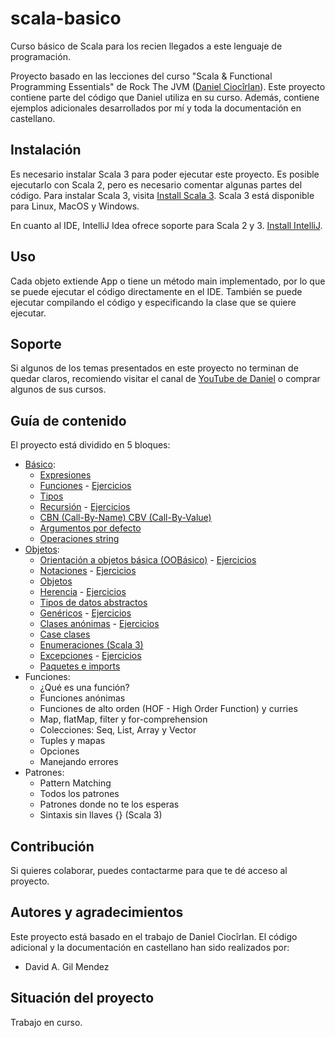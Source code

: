 # scala-basico
Curso básico de Scala para los recien llegados a este lenguaje de programación.

Proyecto basado en las lecciones del curso "Scala & Functional Programming Essentials" de Rock The JVM
([Daniel Ciocîrlan](https://github.com/rockthejvm)). Este proyecto contiene parte del código que Daniel utiliza en su
curso. Además, contiene ejemplos adicionales desarrollados por mí y toda la documentación en castellano.

## Instalación

Es necesario instalar Scala 3 para poder ejecutar este proyecto. Es posible ejecutarlo con Scala 2, pero es necesario
comentar algunas partes del código. Para instalar Scala 3, visita
[Install Scala 3](https://scala-lang.org/download/scala3.html). Scala 3 está disponible para Linux, MacOS y Windows.

En cuanto al IDE, IntelliJ Idea ofrece soporte para Scala 2 y 3. [Install IntelliJ](https://www.jetbrains.com/idea/).

## Uso

Cada objeto extiende App o tiene un método main implementado, por lo que se puede ejecutar el código directamente en el
IDE. También se puede ejecutar compilando el código y especificando la clase que se quiere ejecutar.

## Soporte

Si algunos de los temas presentados en este proyecto no terminan de quedar claros, recomiendo visitar el canal de
[YouTube de Daniel](https://www.youtube.com/c/rockthejvm) o comprar algunos de sus cursos.

## Guía de contenido

El proyecto está dividido en 5 bloques:
 - [Básico](https://github.com/dagmendez/scala-basico/tree/main/src/main/scala/lecciones/parte1Basico):
   - [Expresiones](https://github.com/dagmendez/scala-basico/blob/main/src/main/scala/lecciones/parte1Basico/Expresiones.scala)
   - [Funciones](https://github.com/dagmendez/scala-basico/blob/main/src/main/scala/lecciones/parte1Basico/Funciones.scala) - [Ejercicios](https://github.com/dagmendez/scala-basico/blob/main/src/main/scala/ejercicios/parte1Basico/FuncionesEnunciado.scala)
   - [Tipos](https://github.com/dagmendez/scala-basico/blob/main/src/main/scala/lecciones/parte1Basico/Tipos.scala)
   - [Recursión](https://github.com/dagmendez/scala-basico/blob/main/src/main/scala/lecciones/parte1Basico/Recursion.scala) - [Ejercicios](https://github.com/dagmendez/scala-basico/blob/main/src/main/scala/ejercicios/parte1Basico/RecursionEnunciado.scala)
   - [CBN (Call-By-Name) CBV (Call-By-Value)](https://github.com/dagmendez/scala-basico/blob/main/src/main/scala/lecciones/parte1Basico/CBNvsCBV.scala)
   - [Argumentos por defecto](https://github.com/dagmendez/scala-basico/blob/main/src/main/scala/lecciones/parte1Basico/ArgumentosPorDefecto.scala)
   - [Operaciones string](https://github.com/dagmendez/scala-basico/blob/main/src/main/scala/lecciones/parte1Basico/OperacionesStrings.scala)
 - [Objetos]():
   - [Orientación a objetos básica (OOBásico)](https://github.com/dagmendez/scala-basico/blob/main/src/main/scala/lecciones/parte2Objetos/OOBasico.scala) - [Ejercicios](https://github.com/dagmendez/scala-basico/blob/main/src/main/scala/ejercicios/parte2Objetos/OOBasicoEnunciado.scala)
   - [Notaciones](https://github.com/dagmendez/scala-basico/blob/main/src/main/scala/lecciones/parte2Objetos/Notaciones.scala) - [Ejercicios](https://github.com/dagmendez/scala-basico/blob/main/src/main/scala/ejercicios/parte2Objetos/NotacionesEnunciado.scala)
   - [Objetos](https://github.com/dagmendez/scala-basico/blob/main/src/main/scala/lecciones/parte2Objetos/Objetos.scala)
   - [Herencia](https://github.com/dagmendez/scala-basico/blob/main/src/main/scala/lecciones/parte2Objetos/Herencia.scala) - [Ejercicios](https://github.com/dagmendez/scala-basico/blob/main/src/main/scala/ejercicios/parte2Objetos/ColeccionEnunciado.scala)
   - [Tipos de datos abstractos](https://github.com/dagmendez/scala-basico/blob/main/src/main/scala/lecciones/parte2Objetos/TiposDeDatosAbstractos.scala)
   - [Genéricos](https://github.com/dagmendez/scala-basico/blob/main/src/main/scala/lecciones/parte2Objetos/Genericos.scala) - [Ejercicios](https://github.com/dagmendez/scala-basico/blob/main/src/main/scala/ejercicios/parte2Objetos/ColeccionGenericaEnunciado.scala)
   - [Clases anónimas](https://github.com/dagmendez/scala-basico/blob/main/src/main/scala/lecciones/parte2Objetos/ClasesAnonimas.scala) - [Ejercicios](https://github.com/dagmendez/scala-basico/blob/main/src/main/scala/ejercicios/parte2Objetos/ColeccionExtendidaEnunciado.scala)
   - [Case clases](https://github.com/dagmendez/scala-basico/blob/main/src/main/scala/lecciones/parte2Objetos/CaseClasses.scala)
   - [Enumeraciones (Scala 3)](https://github.com/dagmendez/scala-basico/blob/main/src/main/scala/lecciones/parte2Objetos/Enumeraciones.scala)
   - [Excepciones](https://github.com/dagmendez/scala-basico/blob/main/src/main/scala/lecciones/parte2Objetos/Excepciones.scala) - [Ejercicios](https://github.com/dagmendez/scala-basico/blob/main/src/main/scala/ejercicios/parte2Objetos/ExcepcionesEnunciado.scala)
   - [Paquetes e imports](https://github.com/dagmendez/scala-basico/blob/main/src/main/scala/lecciones/parte2Objetos/PaquetesEImports.scala)
 - Funciones:
   - ¿Qué es una función?
   - Funciones anónimas
   - Funciones de alto orden (HOF - High Order Function) y curries
   - Map, flatMap, filter y for-comprehension
   - Colecciones: Seq, List, Array y Vector
   - Tuples y mapas
   - Opciones
   - Manejando errores
 - Patrones:
   - Pattern Matching
   - Todos los patrones
   - Patrones donde no te los esperas
   - Sintaxis sin llaves {} (Scala 3)

## Contribución

Si quieres colaborar, puedes contactarme para que te dé acceso al proyecto.

## Autores y agradecimientos

Este proyecto está basado en el trabajo de Daniel Ciocîrlan. El código adicional y la documentación en castellano han
sido realizados por:

- David A. Gil Mendez

## Situación del proyecto

Trabajo en curso.